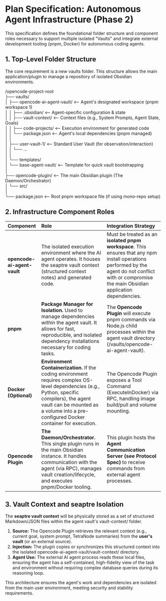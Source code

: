 # **Plan Specification: Autonomous Agent Infrastructure (Phase 2\)**

This specification defines the foundational folder structure and component roles necessary to support multiple isolated "Vaults" and integrate external development tooling (pnpm, Docker) for autonomous coding agents.

## **1\. Top-Level Folder Structure**

The core requirement is a new vaults folder. This structure allows the main application/plugin to manage a repository of isolated Obsidian environments.

/opencode-project-root  
├── vaults/  
│   ├── opencode-ai-agent-vault/  \<-- Agent's designated workspace (pnpm workspace 1\)  
│   │   ├── .obsidian/            \<-- Agent-specific configuration & state  
│   │   ├── vault-context/        \<-- Context files (e.g., System Prompts, Agent State, Goals)  
│   │   ├── code-projects/        \<-- Execution environment for generated code  
│   │   └── package.json          \<-- Agent's local dependencies (pnpm managed)  
│   │  
│   ├── user-vault-1/             \<-- Standard User Vault (for observation/interaction)  
│   │   └── ...  
│   │  
│   └── templates/  
│       └── base-agent-vault/     \<-- Template for quick vault bootstrapping  
│  
├── opencode-plugin/              \<-- The main Obsidian plugin (The Daemon/Orchestrator)  
│   └── src/  
│  
└── package.json                  \<-- Root pnpm workspace file (if using mono-repo setup)

## **2\. Infrastructure Component Roles**

| Component | Role | Integration Strategy |
| :---- | :---- | :---- |
| **opencode-ai-agent-vault** | The isolated execution environment where the AI agent operates. It houses the seaptre vault context (structured context notes) and generated code. | Must be treated as an **isolated pnpm workspace**. This ensures that any npm install operations performed by the agent do not conflict with or compromise the main Obsidian application dependencies. |
| **pnpm** | **Package Manager for Isolation.** Used to manage dependencies *within* the agent vault. It allows for fast, reproducible, and isolated dependency installations necessary for coding tasks. | The **Opencode Plugin** will execute pnpm commands via Node.js child processes within the agent vault directory (/vaults/opencode-ai-agent-vault). |
| **Docker (Optional)** | **Environment Containerization.** If the coding environment requires complex OS-level dependencies (e.g., Python, specific compilers), the agent vault can be mounted as a volume into a pre-configured Docker container for execution. | The Opencode Plugin exposes a Tool Command (ExecuteInDocker) via RPC, handling image build/pull and volume mounting. |
| **Opencode Plugin** | **The Daemon/Orchestrator.** This single plugin runs in the main Obsidian instance. It handles communication with the agent (via RPC), manages vault creation/lifecycle, and executes pnpm/Docker tooling. | This plugin hosts the **Agent Communication Server (see Protocol Spec)** to receive commands from external agent processes. |

## **3\. Vault Context and seaptre Isolation**

The **seaptre vault context** will be physically stored as a set of structured Markdown/JSON files within the agent vault's vault-context/ folder.

1. **Source:** The Opencode Plugin retrieves the relevant context (e.g., current goal, system prompt, TetraNode summaries) from the **user's vault** (or an external source).  
2. **Injection:** The plugin copies or synchronizes this structured context into the isolated opencode-ai-agent-vault/vault-context/ directory.  
3. **Agent Use:** The external AI agent process reads these local files, ensuring the agent has a self-contained, high-fidelity view of the task and environment without requiring complex database queries during its reasoning loop.

This architecture ensures the agent's work and dependencies are isolated from the main user environment, meeting security and stability requirements.